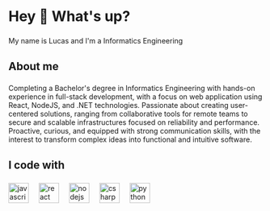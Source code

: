 <h1 align="left">Hey 👋 What's up?</h1>

###

<p align="left">My name is Lucas and I'm a Informatics Engineering</p>

###

<h2 align="left">About me</h2>

###
Completing a Bachelor's degree in Informatics Engineering with hands-on experience in full-stack development, with a focus on web application using React, NodeJS, and .NET technologies. Passionate about creating user-centered solutions, ranging from collaborative tools for remote teams to secure and scalable infrastructures focused on reliability and performance. Proactive, curious, and equipped with strong communication skills, with the interest to transform complex ideas into functional and intuitive software.

<h2 align="left">I code with</h2>

###

<div align="left">
  <img src="https://cdn.jsdelivr.net/gh/devicons/devicon/icons/javascript/javascript-original.svg" height="40" alt="javascript logo"  />
  <img width="12" />
  <img src="https://cdn.jsdelivr.net/gh/devicons/devicon/icons/react/react-original.svg" height="40" alt="react logo"  />
  <img width="12" />
  <img src="https://cdn.jsdelivr.net/gh/devicons/devicon/icons/nodejs/nodejs-original.svg" height="40" alt="nodejs logo"  />
  <img width="12" />
  <img src="https://cdn.jsdelivr.net/gh/devicons/devicon/icons/csharp/csharp-original.svg" height="40" alt="csharp logo"  />
  <img width="12" />
  <img src="https://cdn.jsdelivr.net/gh/devicons/devicon/icons/python/python-original.svg" height="40" alt="python logo"  />

</div>

###
